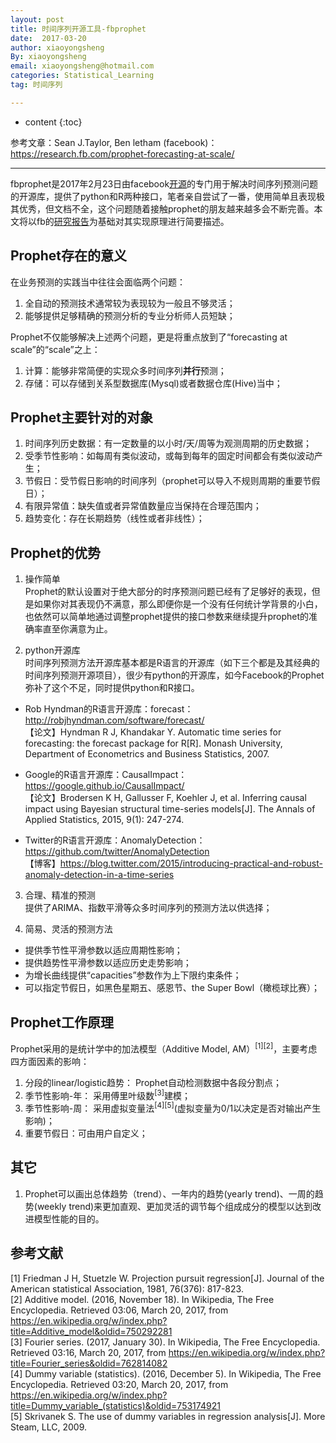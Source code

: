 ```yaml
---
layout: post
title: 时间序列开源工具-fbprophet
date:  2017-03-20
author: xiaoyongsheng
By: xiaoyongsheng
email: xiaoyongsheng@hotmail.com  
categories: Statistical_Learning
tag: 时间序列

---
```


* content
{:toc}

参考文章：Sean J.Taylor, Ben letham (facebook)：https://research.fb.com/prophet-forecasting-at-scale/

----

fbprophet是2017年2月23日由facebook[开源](https://github.com/facebookincubator/prophet)的专门用于解决时间序列预测问题的开源库，提供了python和R两种接口，笔者亲自尝试了一番，使用简单且表现极其优秀，但文档不全，这个问题随着接触prophet的朋友越来越多会不断完善。本文将以fb的[研究报告](https://research.fb.com/prophet-forecasting-at-scale/)为基础对其实现原理进行简要描述。  

## Prophet存在的意义
在业务预测的实践当中往往会面临两个问题：  
   1. 全自动的预测技术通常较为表现较为一般且不够灵活；  
   2. 能够提供足够精确的预测分析的专业分析师人员短缺；

Prophet不仅能够解决上述两个问题，更是将重点放到了“forecasting at scale”的“scale”之上：  
 1. 计算：能够非常简便的实现众多时间序列**并行**预测；
 2. 存储：可以存储到关系型数据库(Mysql)或者数据仓库(Hive)当中；  

## Prophet主要针对的对象
 1. 时间序列历史数据：有一定数量的以小时/天/周等为观测周期的历史数据；
 2. 受季节性影响：如每周有类似波动，或每到每年的固定时间都会有类似波动产生；
 3. 节假日：受节假日影响的时间序列（prophet可以导入不规则周期的重要节假日）；
 4. 有限异常值：缺失值或者异常值数量应当保持在合理范围内；
 5. 趋势变化：存在长期趋势（线性或者非线性）；

## Prophet的优势
1. 操作简单  
 Prophet的默认设置对于绝大部分的时序预测问题已经有了足够好的表现，但是如果你对其表现仍不满意，那么即便你是一个没有任何统计学背景的小白，也依然可以简单地通过调整prophet提供的接口参数来继续提升prophet的准确率直至你满意为止。  

2. python开源库  
 时间序列预测方法开源库基本都是R语言的开源库（如下三个都是及其经典的时间序列预测开源项目），很少有python的开源库，如今Facebook的Prophet弥补了这个不足，同时提供python和R接口。
 - Rob Hyndman的R语言开源库：forecast：http://robjhyndman.com/software/forecast/   
 【论文】Hyndman R J, Khandakar Y. Automatic time series for forecasting: the forecast package for R[R]. Monash University, Department of Econometrics and Business Statistics, 2007.  

 - Google的R语言开源库：CausalImpact：https://google.github.io/CausalImpact/  
 【论文】Brodersen K H, Gallusser F, Koehler J, et al. Inferring causal impact using Bayesian structural time-series models[J]. The Annals of Applied Statistics, 2015, 9(1): 247-274.  

 - Twitter的R语言开源库：AnomalyDetection：https://github.com/twitter/AnomalyDetection  
 【博客】https://blog.twitter.com/2015/introducing-practical-and-robust-anomaly-detection-in-a-time-series

3. 合理、精准的预测  
 提供了ARIMA、指数平滑等众多时间序列的预测方法以供选择；

4. 简易、灵活的预测方法  
 - 提供季节性平滑参数以适应周期性影响；  
 - 提供趋势性平滑参数以适应历史走势影响；
 - 为增长曲线提供“capacities”参数作为上下限约束条件；  
 - 可以指定节假日，如黑色星期五、感恩节、the Super Bowl（橄榄球比赛）；

## Prophet工作原理
 Prophet采用的是统计学中的加法模型（Additive Model, AM）<sup>[1][2]</sup>，主要考虑四方面因素的影响：
 1. 分段的linear/logistic趋势： Prophet自动检测数据中各段分割点；
 2. 季节性影响-年： 采用傅里叶级数<sup>[3]</sup>建模；
 3. 季节性影响-周： 采用虚拟变量法<sup>[4][5]</sup>(虚拟变量为0/1以决定是否对输出产生影响)；
 4. 重要节假日：可由用户自定义；

## 其它
1. Prophet可以画出总体趋势（trend）、一年内的趋势(yearly trend)、一周的趋势(weekly trend)来更加直观、更加灵活的调节每个组成成分的模型以达到改进模型性能的目的。

## 参考文献
[1] Friedman J H, Stuetzle W. Projection pursuit regression[J]. Journal of the American statistical Association, 1981, 76(376): 817-823.  
[2] Additive model. (2016, November 18). In Wikipedia, The Free Encyclopedia. Retrieved 03:06, March 20, 2017, from https://en.wikipedia.org/w/index.php?title=Additive_model&oldid=750292281  
[3] Fourier series. (2017, January 30). In Wikipedia, The Free Encyclopedia. Retrieved 03:16, March 20, 2017, from https://en.wikipedia.org/w/index.php?title=Fourier_series&oldid=762814082  
[4] Dummy variable (statistics). (2016, December 5). In Wikipedia, The Free Encyclopedia. Retrieved 03:20, March 20, 2017, from https://en.wikipedia.org/w/index.php?title=Dummy_variable_(statistics)&oldid=753174921  
[5] Skrivanek S. The use of dummy variables in regression analysis[J]. More Steam, LLC, 2009.

